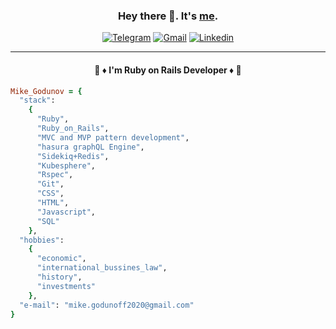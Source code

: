 <div align="center">
 
 ### Hey there 👋. It's [me](https://github.com/Mike2022SPB).
 [![Telegram](https://img.shields.io/badge/Telegram-2CA5E0?style=for-the-badge&logo=telegram&logoColor=white)](https://t.me/mike_godunoff)
[![Gmail](https://img.shields.io/badge/email-D14836?style=for-the-badge&logo=gmail&logoColor=white)](mailto:mike.godunoff2020@gmail.com
)
[![Linkedin](https://img.shields.io/badge/LinkedIn-0077B5?style=for-the-badge&logo=linkedin&logoColor=white)](https://www.linkedin.com/in/mike-godunoff/)
* * *
#### :gem: :diamonds: I'm Ruby on Rails Developer :diamonds: :gem: 


</div>

```ruby
Mike_Godunov = {
  "stack": 
    {
      "Ruby",
      "Ruby_on_Rails",
      "MVC and MVP pattern development",
      "hasura graphQL Engine",
      "Sidekiq+Redis",
      "Kubesphere",
      "Rspec",
      "Git",
      "CSS",
      "HTML",
      "Javascript",
      "SQL"
    },
  "hobbies": 
    {
      "economic",
      "international_bussines_law",
      "history",
      "investments"
    },
  "e-mail": "mike.godunoff2020@gmail.com"
} 
```
